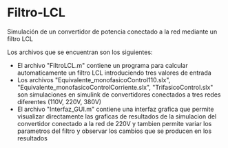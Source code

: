 # Filtro-LCL
Simulación de un convertidor de potencia conectado a la red mediante un filtro LCL

Los archivos que se encuentran son los siguientes:

- El archivo "FiltroLCL.m" contiene un programa para calcular automaticamente un filtro LCL introduciendo tres valores de entrada
- Los archivos "Equivalente_monofasicoControl110.slx", "Equivalente_monofasicoControlCorriente.slx", "TrifasicoControl.slx" son simulaciones en simulink de convertidores 
  conectados a tres redes diferentes (110V, 220V, 380V)
- El archivo "Interfaz_GUI.m" contiene una interfaz grafica que permite visualizar directamente las graficas de resultados de la simulacion del convertidor conectado a la red 
  de 220V y tambien permite variar los parametros del filtro y observar los cambios que se producen en los resultados
